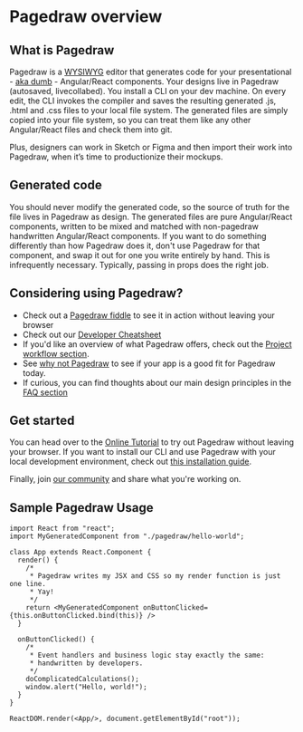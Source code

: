 # Pagedraw overview
## What is Pagedraw

Pagedraw is a [WYSIWYG](https://en.wikipedia.org/wiki/WYSIWYG) editor that generates code for your presentational - [aka dumb](https://medium.com/@thejasonfile/dumb-components-and-smart-components-e7b33a698d43) - Angular/React components. Your designs live in Pagedraw (autosaved, livecollabed). You install a CLI on your dev machine. On every edit, the CLI invokes the compiler and saves the resulting generated .js, .html and .css files to your local file system. The generated files are simply copied into your file system, so you can treat them like any other Angular/React files and check them into git.

Plus, designers can work in Sketch or Figma and then import their work into Pagedraw, when it’s time to productionize their mockups.

## Generated code

You should never modify the generated code, so the source of truth for the file lives in Pagedraw as design.  The generated files are pure Angular/React components, written to be mixed and matched with non-pagedraw handwritten Angular/React components.  If you want to do something differently than how Pagedraw does it, don't use Pagedraw for that component, and swap it out for one you write entirely by hand.  This is infrequently necessary. Typically, passing in props does the right job.

## Considering using Pagedraw?
- Check out a [Pagedraw fiddle](https://pagedraw.io/tutorials/basics) to see it in action without leaving your browser
- Check out our [Developer Cheatsheet](/cheatsheet)
- If you'd like an overview of what Pagedraw offers, check out the [Project workflow section](/workflow).
- See [why not Pagedraw](/why-not) to see if your app is a good fit for Pagedraw today.
- If curious, you can find thoughts about our main design principles in the [FAQ section](/faq)


## Get started

You can head over to the [Online Tutorial](https://pagedraw.io/tutorials/basics) to try out Pagedraw without leaving your browser. If you want to install our CLI and use Pagedraw with your local development environment, check out [this installation guide](/install).

Finally, join [our community](https://www.facebook.com/groups/332815050435264/) and share what you're working on.


## Sample Pagedraw Usage
    import React from "react";
    import MyGeneratedComponent from "./pagedraw/hello-world";
    
    class App extends React.Component {
      render() {
        /*
         * Pagedraw writes my JSX and CSS so my render function is just one line.
         * Yay!
         */
        return <MyGeneratedComponent onButtonClicked={this.onButtonClicked.bind(this)} />
      }
    
      onButtonClicked() {
        /*
         * Event handlers and business logic stay exactly the same:
         * handwritten by developers.
         */
        doComplicatedCalculations();
        window.alert("Hello, world!");
      }
    }
    
    ReactDOM.render(<App/>, document.getElementById("root"));
